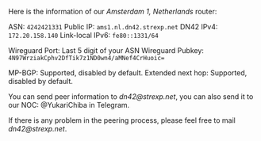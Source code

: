 Here is the information of our *Amsterdam 1, Netherlands* router:

ASN: `4242421331`
Public IP: `ams1.nl.dn42.strexp.net`
DN42 IPv4: `172.20.158.140`
Link-local IPv6: `fe80::1331/64`

Wireguard Port: Last 5 digit of your ASN
Wireguard Pubkey: `4N97WrziakCphv2DfTik7z1ND0wn4/aMNef4CrHuoic=`

MP-BGP: Supported, disabled by default.
Extended next hop: Supported, disabled by default.

You can send peer information to _dn42@strexp.net_, you can also send it to our NOC: @YukariChiba in Telegram.

If there is any problem in the peering process, please feel free to mail _dn42@strexp.net_.
